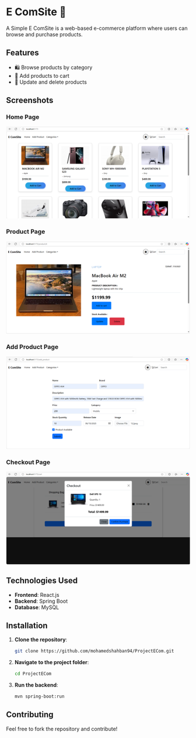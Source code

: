 # E ComSite 🛒

A Simple E ComSite is a web-based e-commerce platform where users can browse and purchase products.

## Features
- 🛍️ Browse products by category
- 🛒 Add products to cart
- 🔄 Update and delete products

## Screenshots

### Home Page
![Home Page](homepage.png)

### Product Page
![Product Page](productpage.png)

### Add Product Page
![Add Product Page](addproductpage.png)

### Checkout Page
![Checkout Page](checkoutpage.png)

## Technologies Used
- **Frontend**: React.js
- **Backend**: Spring Boot
- **Database**: MySQL

## Installation

1. **Clone the repository**:
   ```sh
   git clone https://github.com/mohamedshahban94/ProjectECom.git
   ```
2. **Navigate to the project folder**:
   ```sh
   cd ProjectECom
   ```
3. **Run the backend**:
   ```sh
   mvn spring-boot:run
   ```

## Contributing
Feel free to fork the repository and contribute!



